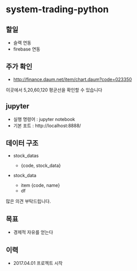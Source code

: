 # system-trading-python

## 할일

- 슬랙 연동
- firebase 연동


## 주가 확인

- http://finance.daum.net/item/chart.daum?code=023350

이곳에서 5,20,60,120 평균선을 확인할 수 있습니다


## jupyter

- 실행 명령어 : jupyter notebook
- 기본 포트 : http://localhost:8888/


## 데이터 구조

- stock_datas
  - {code, stock_data}

- stock_data
  - item
    {code, name}
  - df


많은 의견 부탁드립니다.

## 목표

- 경제적 자유를 얻는다

## 이력

- 2017.04.01 프로젝트 시작